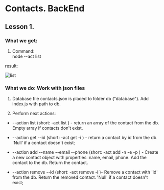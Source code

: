 # Contacts. BackEnd  

## Lesson 1.

### What we get: 

1. Command:  
    node --act list

result:

![list](https://monosnap.com/file/7MiJEZqB89V2hxl25fZj2tvx5CrDcV)
 

### What we do: Work with json files

1. Database file contacts.json is placed to folder db ("database"). 
Add index.js with path to db.

2. Perform next actions:

 - --action list (short: -act list ) - return an array of the contact from the db. Empty array if contacts don't exist.
 
 - --action get --id <id> (short: -act get -i <id>) - return a contact by id from the db. 'Null' if a contact doesn't exist;
 
 - --action add --name <name> --email <emai> --phone <phone>   (short: -act add -n <name> -e <emai> -p <phone>) - Create a new contact object  with properties: name, email, phone. Add the contact to the db. Return the contact.   
 
 - --action remove --id <id> (short: -act remove -i <id> )- Remove a contact with 'id' from the db. Return the removed contact. 'Null' if a contact doesn't exist;









